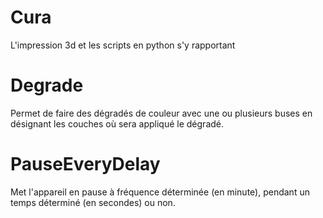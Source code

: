 # Cura
L'impression 3d et les scripts en python s'y rapportant

# Degrade
Permet de faire des dégradés de couleur avec une ou plusieurs buses en désignant les couches où sera appliqué le dégradé.

# PauseEveryDelay
Met l'appareil en pause à fréquence déterminée (en minute), pendant un temps déterminé (en secondes) ou non.
